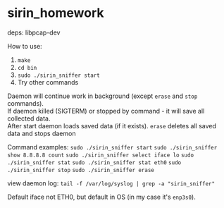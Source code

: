 # sirin_homework
deps:
libpcap-dev

How to use:
1. `make`  
2. `cd bin`  
3. `sudo ./sirin_sniffer start`  
4. Try other commands  
  
Daemon will continue work in background (except `erase` and `stop` commands).  
If daemon killed (SIGTERM) or stopped by command - it will save all collected data.  
After start daemon loads saved data (if it exists).
`erase` deletes all saved data and stops daemon

Command examples:
`sudo ./sirin_sniffer start`
`sudo ./sirin_sniffer show 8.8.8.8 count`
`sudo ./sirin_sniffer select iface lo`
`sudo ./sirin_sniffer stat`
`sudo ./sirin_sniffer stat eth0`
`sudo ./sirin_sniffer stop`
`sudo ./sirin_sniffer erase`


view daemon log: `tail -f /var/log/syslog | grep -a "sirin_sniffer"`

Default iface not ETH0, but default in OS (in my case it's `enp3s0`).
